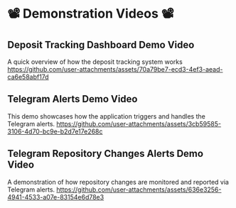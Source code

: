 # 📽️ Demonstration Videos 📽️

## Deposit Tracking Dashboard Demo Video
A quick overview of how the deposit tracking system works
https://github.com/user-attachments/assets/70a79be7-ecd3-4ef3-aead-ca6e58abf17d

## Telegram Alerts Demo Video
This demo showcases how the application triggers and handles the Telegram alerts.
https://github.com/user-attachments/assets/3cb59585-3106-4d70-bc9e-b2d7e17e268c

## Telegram Repository Changes Alerts Demo Video
A demonstration of how repository changes are monitored and reported via Telegram alerts.
https://github.com/user-attachments/assets/636e3256-4941-4533-a07e-83154e6d78e3



